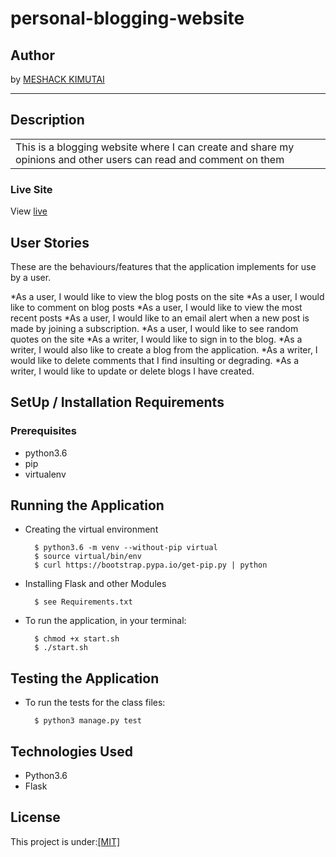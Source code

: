 # personal-blogging-website


## Author
by [MESHACK KIMUTAI](https://github.com/kimutaimeshack?tab=repositories)
*********
## Description

<table>
<tr>
<td>
This is a blogging website where I can create and share my opinions and other users can read and comment on them
</td>
</tr>
</table>

### Live Site
View [live](/https://myblogapp02.herokuapp.com/)
## User Stories
These are the behaviours/features that the application implements for use by a user.

*As a user, I would like to view the blog posts on the site
*As a user, I would like to comment on blog posts
*As a user, I would like to view the most recent posts
*As a user, I would like to an email alert when a new post is made by joining a subscription.
*As a user, I would like to see random quotes on the site
*As a writer, I would like to sign in to the blog.
*As a writer, I would also like to create a blog from the application.
*As a writer, I would like to delete comments that I find insulting or degrading.
*As a writer, I would like to update or delete blogs I have created.



## SetUp / Installation Requirements
### Prerequisites
* python3.6
* pip
* virtualenv

## Running the Application
* Creating the virtual environment

        $ python3.6 -m venv --without-pip virtual
        $ source virtual/bin/env
        $ curl https://bootstrap.pypa.io/get-pip.py | python

* Installing Flask and other Modules

        $ see Requirements.txt

* To run the application, in your terminal:

        $ chmod +x start.sh
        $ ./start.sh

## Testing the Application
* To run the tests for the class files:

        $ python3 manage.py test

## Technologies Used
* Python3.6
* Flask

## License
This project is under:[[MIT]](https://github.com/kimutaimeshack/personal-blogging-site/blob/master/LICENSE)
